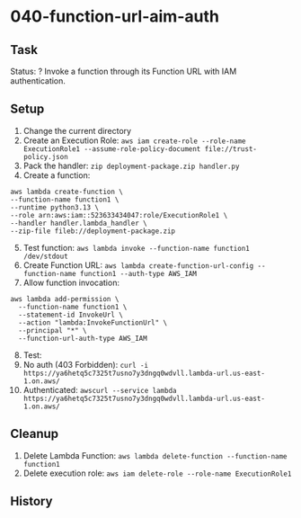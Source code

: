 # 040-function-url-aim-auth

## Task
Status: ?
Invoke a function through its Function URL with IAM authentication.

## Setup
1. Change the current directory
2. Create an Execution Role: `aws iam create-role --role-name ExecutionRole1 --assume-role-policy-document file://trust-policy.json`
3. Pack the handler: `zip deployment-package.zip handler.py`
4. Create a function:
```shell
aws lambda create-function \
--function-name function1 \
--runtime python3.13 \
--role arn:aws:iam::523633434047:role/ExecutionRole1 \
--handler handler.lambda_handler \
--zip-file fileb://deployment-package.zip
```
5. Test function: `aws lambda invoke --function-name function1 /dev/stdout`
6. Create Function URL: `aws lambda create-function-url-config --function-name function1 --auth-type AWS_IAM`
7. Allow function invocation: 
```shell
aws lambda add-permission \
  --function-name function1 \
  --statement-id InvokeUrl \
  --action "lambda:InvokeFunctionUrl" \
  --principal "*" \
  --function-url-auth-type AWS_IAM
```
8. Test: 
  1. No auth (403 Forbidden): `curl -i https://ya6hetq5c7325t7usno7y3dngq0wdvll.lambda-url.us-east-1.on.aws/`
  2. Authenticated: `awscurl --service lambda https://ya6hetq5c7325t7usno7y3dngq0wdvll.lambda-url.us-east-1.on.aws/`

## Cleanup
1. Delete Lambda Function: `aws lambda delete-function --function-name function1`
2. Delete execution role: `aws iam delete-role --role-name ExecutionRole1`

## History
